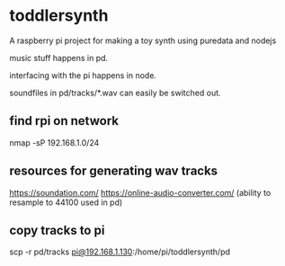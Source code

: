 # toddlersynth

A raspberry pi project for making a toy synth using puredata and nodejs

music stuff happens in pd.

interfacing with the pi happens in node.

soundfiles in pd/tracks/*.wav can easily be switched out.

## find rpi on network
nmap -sP 192.168.1.0/24

## resources for generating wav tracks
https://soundation.com/
https://online-audio-converter.com/ (ability to resample to 44100 used in pd)

## copy tracks to pi
scp -r pd/tracks pi@192.168.1.130:/home/pi/toddlersynth/pd